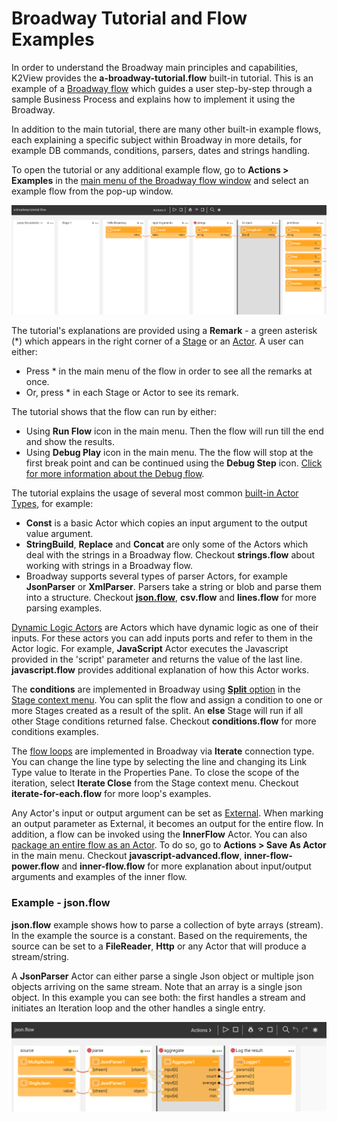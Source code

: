 # Broadway Tutorial and Flow Examples

In order to understand the Broadway main principles and capabilities, K2View provides the **a-broadway-tutorial.flow** built-in tutorial. This is an example of a [Broadway flow](/articles/99_Broadway/16_broadway_flow_overview.md) which guides a user step-by-step through a sample Business Process and explains how to implement it using the Broadway. 

In addition to the main tutorial, there are many other built-in example flows, each explaining a specific subject within Broadway in more details, for example DB commands, conditions, parsers, dates and strings handling. 

To open the tutorial or any additional example flow, go to **Actions > Examples** in the [main menu of the Broadway flow window](/articles/99_Broadway/18_broadway_flow_window.md#main-menu) and select an example flow from the pop-up window.

![image](/articles/99_Broadway/images/99_17_01_tutorial.PNG)

The tutorial's explanations are provided using a **Remark** - a green asterisk (*) which appears in the right corner of a [Stage](/articles/99_Broadway/19_broadway_flow_stages.md) or an [Actor](/articles/99_Broadway/04_built_in_actor_types.md). A user can either:

- Press * in the main menu of the flow in order to see all the remarks at once.
- Or, press * in each Stage or Actor to see its remark.

The tutorial shows that the flow can run by either:

- Using **Run Flow** icon in the main menu. Then the flow will run till the end and show the results.
- Using **Debug Play** icon in the main menu. The the flow will stop at the first break point and can be continued using the **Debug Step** icon. [Click for more information about the Debug flow](<!--Link to 26-Flow window- run + debug flow-->).

The tutorial explains the usage of several most common [built-in Actor Types](/articles/99_Broadway/04_built_in_actor_types.md), for example:

- **Const** is a basic Actor which copies an input argument to the output value argument. 
- **StringBuild**, **Replace** and **Concat** are only some of the Actors which deal with the strings in a Broadway flow. Checkout **strings.flow** about working with strings in a Broadway flow.
- Broadway supports several types of parser Actors, for example **JsonParser** or **XmlParser**. Parsers take a string or blob and parse them into a structure. Checkout [**json.flow**](/articles/99_Broadway/17_tutorial_and_flow_examples.md#example---jsonflow), **csv.flow** and **lines.flow** for more parsing examples.

[Dynamic Logic Actors](<!--Link to 6-Edit Actors - Dynamic actors-->) are Actors which have dynamic logic as one of their inputs. For these actors you can add inputs ports and refer to them in the Actor logic. For example, **JavaScript** Actor executes the Javascript provided in the 'script' parameter and returns the value of the last line. **javascript.flow** provides additional explanation of how this Actor works. 

The **conditions** are implemented in Broadway using [**Split** option](/articles/99_Broadway/19_broadway_flow_stages.md#how-do-i-split-or-merge-the-stages) in the [Stage context menu](/articles/99_Broadway/18_broadway_flow_window.md#stage-context-menu). You can split the flow and assign a condition to one or more Stages created as a result of the split. An **else** Stage will run if all other Stage conditions returned false. Checkout **conditions.flow** for more conditions examples.

The [flow loops](<!--Link to 22-Flow Loops-->) are implemented in Broadway via **Iterate** connection type. You can change the line type by selecting the line and changing its Link Type value to Iterate in the Properties Pane. To close the scope of the iteration, select **Iterate Close** from the Stage context menu. Checkout **iterate-for-each.flow** for more loop's examples.

Any Actor's input or output argument can be set as [External](<!--Link to 5-Actors-Input params-->). When marking an output parameter as External, it becomes an output for the entire flow. In addition, a flow can be invoked using the **InnerFlow** Actor. You can also [package an entire flow as an Actor](<!-- Add link to 23-Inner flow-->). To do so, go to **Actions > Save As Actor** in the main menu. Checkout **javascript-advanced.flow**, **inner-flow-power.flow** and **inner-flow.flow** for more explanation about input/output arguments and examples of the inner flow.  

### Example - json.flow 

**json.flow** example shows how to parse a collection of byte arrays (stream). In the example the source is a constant. Based on the requirements, the source can be set to a **FileReader**, **Http** or any Actor that will produce a stream/string.

A **JsonParser** Actor can either parse a single Json object or multiple json objects arriving on the same stream. Note that an array is a single json object. In this example you can see both: the first handles a stream and initiates an Iteration loop and the other handles a single entry.

![image](/articles/99_Broadway/images/99_17_02_tutorial.PNG)

